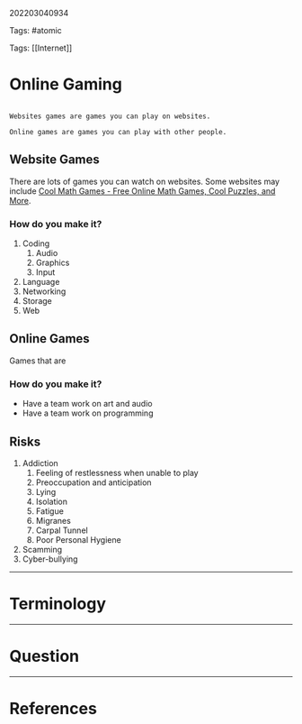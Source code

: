 202203040934

Tags: #atomic

Tags: [[Internet]]

# Online Gaming
```ad-Definition

Websites games are games you can play on websites.

Online games are games you can play with other people.

```
## Website Games
There are lots of games you can watch on websites.
Some websites may include [Cool Math Games - Free Online Math Games, Cool Puzzles, and More](https://www.coolmathgames.com/).
### How do you make it?
1. Coding
	1. Audio
	2. Graphics
	3. Input
2. Language
3. Networking
4. Storage
5. Web
## Online Games
Games that are
### How do you make it?
- Have a team work on art and audio     
- Have a team work on programming
## Risks
1. Addiction
	1. Feeling of restlessness when unable to play
	2. Preoccupation and anticipation
	3. Lying
	4. Isolation
	5. Fatigue
	6. Migranes
	7. Carpal Tunnel
	8. Poor Personal Hygiene
2. Scamming
3. Cyber-bullying


---
# Terminology


---
# Question


---
# References
